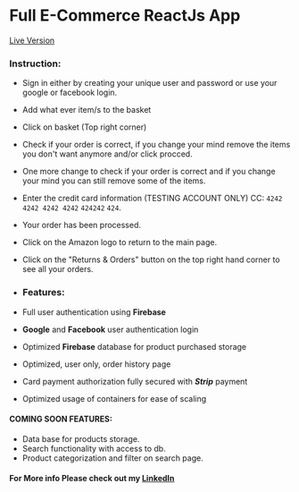 # Full E-Commerce ReactJs App 

[Live Version](https://pedro-goncal.github.io/E-commerce-showcase-amazon/)

### Instruction:

* Sign in either by creating your unique user and password or use your google or facebook login.
* Add what ever item/s to the basket
* Click on basket (Top right corner)
* Check if your order is correct, if you change your mind remove the items you don't want anymore and/or click procced.
* One more change to check if your order is correct and if you change your mind you can still remove some of the items.
* Enter the credit card information (TESTING ACCOUNT ONLY) CC: ``4242 4242 4242 4242`` ``424242`` ``424``.
* Your order has been processed.
* Click on the Amazon logo to return to the main page.
* Click on the "Returns & Orders" button on the top right hand corner to see all your orders.
* ### Features:

* Full user authentication using **Firebase**
* **Google** and **Facebook** user authentication login
* Optimized **Firebase** database for product purchased storage
* Optimized, user only, order history page
* Card payment authorization fully secured with **_Strip_** payment
* Optimized usage of containers for ease of scaling


#### COMING SOON FEATURES:
* Data base for products storage.
* Search functionality with access to db.
* Product categorization and filter on search page.


#### For More info Please check out my [LinkedIn](https://www.linkedin.com/in/pedro-goncalves88)

